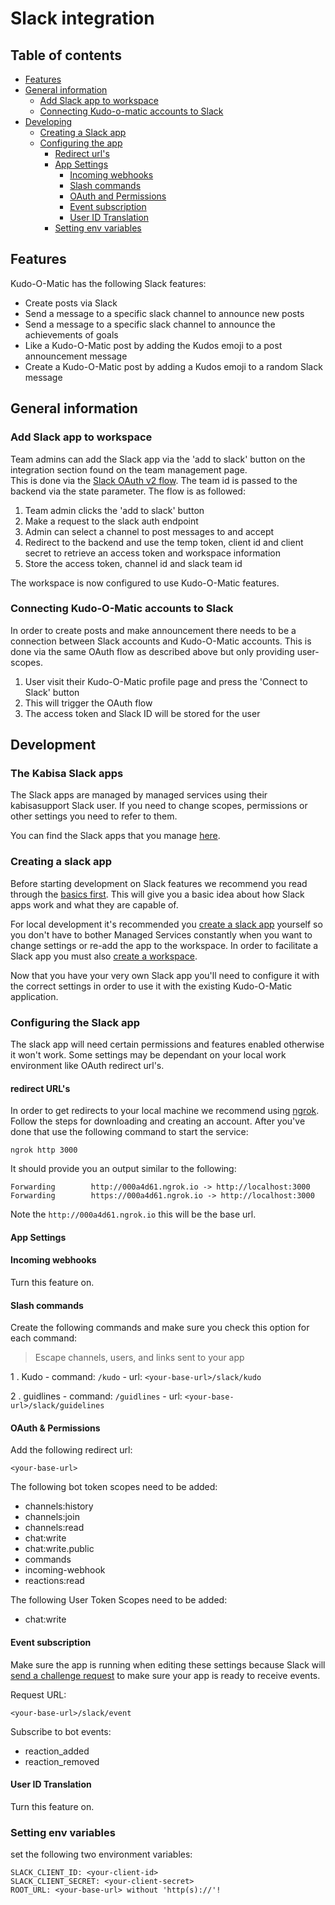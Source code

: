 
# Slack integration  
## Table of contents 
- [Features](#features)
- [General information](#general-information)
	- [Add Slack app to workspace](#add-to-workspace)
	- [Connecting Kudo-o-matic accounts to Slack](#register-accounts)
- [Developing](#development)
	- [Creating a Slack app](#create-app)
	- [Configuring the app](#configure-app)
	    - [Redirect url's](#redirect-url)
	    - [App Settings](#app-settings)
    	    - [Incoming webhooks](#incoming-webhooks)
    	    - [Slash commands](#slash-commands)
    	    - [OAuth and Permissions](#oauth)
    	    - [Event subscription](#event-subscription)
    	    - [User ID Translation](#id-translation)
    	- [Setting env variables](#env-variables)

<a  name="features"></a>
## Features
Kudo-O-Matic has the following Slack features:  
- Create posts via Slack  
- Send a message to a specific slack channel to announce new posts  
- Send a message to a specific slack channel to announce the achievements of goals
- Like a Kudo-O-Matic post by adding the Kudos emoji to a post announcement message
- Create a Kudo-O-Matic post by adding a Kudos emoji to a random Slack message

<a  name="general-information"></a>
## General information
<a  name="add-to-workspace"></a>
### Add Slack app to workspace
Team admins can add the Slack app via the 'add to slack' button on the integration section found on the team management page.  
This is done via the [Slack OAuth v2 flow](https://api.slack.com/authentication/oauth-v2). The team id is passed to the backend via the state parameter. The flow is as followed:

1. Team admin clicks the 'add to slack' button
2. Make a request to the slack auth endpoint
3. Admin can select a channel to post messages to and accept
4. Redirect to the backend and use the temp token, client id and client secret to retrieve an access token and workspace information
5. Store the access token, channel id and slack team id

The workspace is now configured to use Kudo-O-Matic features.

<a  name="register-accounts"></a>
### Connecting Kudo-O-Matic accounts to Slack
In order to create posts and make announcement there needs to be a connection between Slack accounts and Kudo-O-Matic accounts. This is done via the same OAuth flow as described above but only providing user-scopes.

1. User visit their Kudo-O-Matic profile page and press the 'Connect to Slack' button
2. This will trigger the OAuth flow
3. The access token and Slack ID will be stored for the user

<a  name="development"></a>
## Development
### The Kabisa Slack apps
The Slack apps are managed by managed services using their kabisasupport Slack user. If you need to change scopes, permissions or other settings you need to refer to them.

You can find the Slack apps that you manage [here](https://api.slack.com/apps).

<a  name="create-app"></a>
### Creating a slack app
Before starting development on Slack features we recommend you read through the [basics first](https://api.slack.com/start/overview). This will give you a basic idea about how Slack apps work and what they are capable of.

For local development it's recommended you [create a slack app](https://api.slack.com/apps?new_app=1) yourself so you don't have to bother Managed Services constantly when you want to change settings or re-add the app to the workspace. In order to facilitate a Slack app you must also [create a workspace](https://slack.com/create#email).

Now that you have your very own Slack app you'll need to configure it with the correct settings in order to use it with the existing Kudo-O-Matic application.

<a  name="configure-app"></a>
### Configuring the Slack app
The slack app will need certain permissions and features enabled otherwise it won't work. Some settings may be dependant on your local work environment like OAuth redirect url's. 
<a  name="redirect-url"></a>
#### redirect URL's
In order to get redirects to your local machine we recommend using [ngrok](https://ngrok.com/download). Follow the steps for downloading and creating an account. After you've done that use the following command to start the service:

    ngrok http 3000

It should provide you an output similar to the following:

    Forwarding        http://000a4d61.ngrok.io -> http://localhost:3000
    Forwarding        https://000a4d61.ngrok.io -> http://localhost:3000

Note the `http://000a4d61.ngrok.io` this will be the base url.

<a  name="app-settings"></a>
#### App Settings
<a  name="incoming-webhooks"></a>
#### Incoming webhooks
Turn this feature on.

<a  name="slash-commands"></a>
#### Slash commands
Create the following commands and make sure you check this option for each command:
> Escape channels, users, and links sent to your app

1 . Kudo
	- command: `/kudo`
	- url: `<your-base-url>/slack/kudo`

2 . guidlines
	- command: `/guidlines`
	- url: `<your-base-url>/slack/guidelines`

<a  name="oauth"></a>
#### OAuth & Permissions
Add the following redirect url:

    <your-base-url>
The following bot token scopes need to be added:
- channels:history
- channels:join
- channels:read
- chat:write
- chat:write.public
- commands
- incoming-webhook
- reactions:read

The following User Token Scopes need to be added:
- chat:write

<a name="event-subscription"></a>
#### Event subscription
Make sure the app is running when editing these settings because Slack will [send a challenge request](https://api.slack.com/events/url_verification) to make sure your app is ready to receive events.

Request URL:

`<your-base-url>/slack/event`

Subscribe to bot events:
- reaction_added
- reaction_removed

<a  name="id-translation"></a>
#### User ID Translation
Turn this feature on.

<a  name="env-variables"></a>
### Setting env variables
set the following two environment variables:

    SLACK_CLIENT_ID: <your-client-id>
    SLACK_CLIENT_SECRET: <your-client-secret>
    ROOT_URL: <your-base-url> without 'http(s)://'!

	

